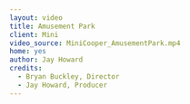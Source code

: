 ```yaml
---
layout: video
title: Amusement Park
client: Mini
video_source: MiniCooper_AmusementPark.mp4
home: yes
author: Jay Howard
credits:
  - Bryan Buckley, Director
  - Jay Howard, Producer
---
```


